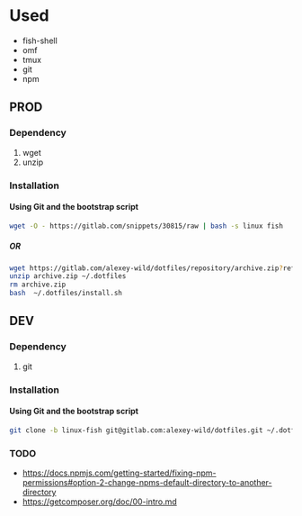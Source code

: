 # Used
- fish-shell
- omf
- tmux
- git
- npm



## PROD

### Dependency

1) wget
2) unzip

### Installation

#### Using Git and the bootstrap script

```bash
wget -O - https://gitlab.com/snippets/30815/raw | bash -s linux fish
```

##### OR

```bash
wget https://gitlab.com/alexey-wild/dotfiles/repository/archive.zip?ref=linux-fish
unzip archive.zip ~/.dotfiles
rm archive.zip
bash  ~/.dotfiles/install.sh 
```

## DEV

### Dependency

1) git

### Installation

#### Using Git and the bootstrap script

```bash
git clone -b linux-fish git@gitlab.com:alexey-wild/dotfiles.git ~/.dotfiles && ~/.dotfiles/install.sh
```


### TODO
- https://docs.npmjs.com/getting-started/fixing-npm-permissions#option-2-change-npms-default-directory-to-another-directory
- https://getcomposer.org/doc/00-intro.md
